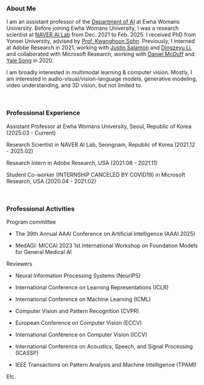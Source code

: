 ### About Me
I am an assistant professor of the <a href="https://ai.ewha.ac.kr/deptai/index.do">Department of AI</a> at Ewha Womans University. 
Before joining Ewha Womans University, I was a research scientist at <a href="https://naver-career.gitbook.io/en/teams/clova-cic/ai-lab">NAVER AI Lab</a> from Dec. 2021 to Feb. 2025. 
I received PhD from Yonsei University, advised by <a href="https://diml.yonsei.ac.kr/professor/">Prof. Kwanghoon Sohn</a>. 
Previously, I interned at Adobe Research in 2021, working with <a href="https://www.justinsalamon.com/">Justin Salamon</a> and <a href="https://dingzeyu.li/">Dingzeyu Li</a>, and collaborated with Microsoft Research, working with <a href="https://scholar.google.com/citations?user=m7Jr-b4AAAAJ&hl=en">Daniel McDuff</a> and <a href="https://people.csail.mit.edu/yalesong/home/">Yale Song</a> in 2020.

I am broadly interested in multimodal learning & computer vision. 
Mostly, I am interested in audio-visual/vision-language models, generative modeling, video understanding, and 3D vision, but not limited to.

&nbsp;

### Professional Experience
Assistant Professor at Ewha Womans University, Seoul, Republic of Korea (2025.03 - Current)

Research Scientist in NAVER AI Lab, Seongnam, Republic of Korea (2021.12 - 2025.02)

Research Intern in Adobe Research, USA (2021.06 - 2021.11)

Student Co-worker (INTERNSHiP CANCELED BY COVID19) in Microsoft Research, USA (2020.04 - 2021.02)

&nbsp;

### Professional Activities
Program committee
- The 39th Annual AAAI Conference on Artificial Intelligence (AAAI 2025)
  
- MedAGI: MICCAI 2023 1st International Workshop on Foundation Models for General Medical AI

Reviewers

- Neural Information Processing Systems (NeurIPS)

- International Conference on Learning Representations (ICLR)

- International Conference on Machine Learning (ICML)

- Computer Vision and Pattern Recognition (CVPR)

- European Conference on Computer Vision (ECCV)

- International Conference on Computer Vision (ICCV)

- International Conference on Acoustics, Speech, and Signal Processing (ICASSP)

- IEEE Transactions on Pattern Analysis and Machine Intelligence (TPAMI)

Etc.
